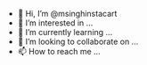 - 👋 Hi, I’m @msinghinstacart
- 👀 I’m interested in ...
- 🌱 I’m currently learning ...
- 💞️ I’m looking to collaborate on ...
- 📫 How to reach me ...

<!---
msinghinstacart/msinghinstacart is a ✨ special ✨ repository because its `README.md` (this file) appears on your GitHub profile.
You can click the Preview link to take a look at your changes.
--->
